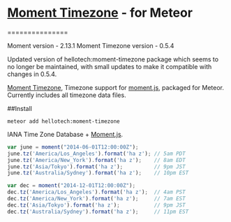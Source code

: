 # [Moment Timezone](http://momentjs.com/timezone) - for Meteor
===============

Moment version - 2.13.1
Moment Timezone version - 0.5.4

Updated version of hellotech:moment-timezone package which seems to no longer be maintained, with small updates to make it compatible with changes in 0.5.4.

[Moment Timezone](http://momentjs.com/timezone/), Timezone support for [moment.js](http://momentjs.com), packaged for Meteor. Currently includes all timezone data files.

##Install
```bach
meteor add hellotech:moment-timezone
```

IANA Time Zone Database + [Moment.js](http://momentjs.com).

```js
var june = moment("2014-06-01T12:00:00Z");
june.tz('America/Los_Angeles').format('ha z'); // 5am PDT
june.tz('America/New_York').format('ha z');    // 8am EDT
june.tz('Asia/Tokyo').format('ha z');          // 9pm JST
june.tz('Australia/Sydney').format('ha z');    // 10pm EST

var dec = moment("2014-12-01T12:00:00Z");
dec.tz('America/Los_Angeles').format('ha z');  // 4am PST
dec.tz('America/New_York').format('ha z');     // 7am EST
dec.tz('Asia/Tokyo').format('ha z');           // 9pm JST
dec.tz('Australia/Sydney').format('ha z');     // 11pm EST
```
